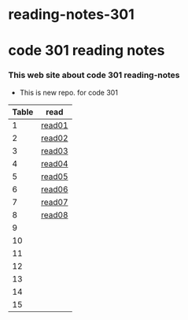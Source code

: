 # reading-notes-301

# code 301 reading notes 

### This web site about code 301 reading-notes

* This is new repo. for code 301



 Table   | read
---------|---------
 1       | [read01](https://obada-athamneh.github.io/reading-notes-301/read1)
 2       | [read02](https://obada-athamneh.github.io/reading-notes-301/read02)
 3       |[read03](https://obada-athamneh.github.io/reading-notes-301/read03)
 4       |[read04](https://obada-athamneh.github.io/reading-notes-301/read04)
 5       |[read05](https://obada-athamneh.github.io/reading-notes-301/read05)
 6       |[read06](https://obada-athamneh.github.io/reading-notes-301/read06)
 7       |[read07](https://obada-athamneh.github.io/reading-notes-301/read07)
 8       |[read08](https://obada-athamneh.github.io/reading-notes-301/read08)
 9       |
 10      |
 11      |
 12      |
 13      |
 14      |
 15      |